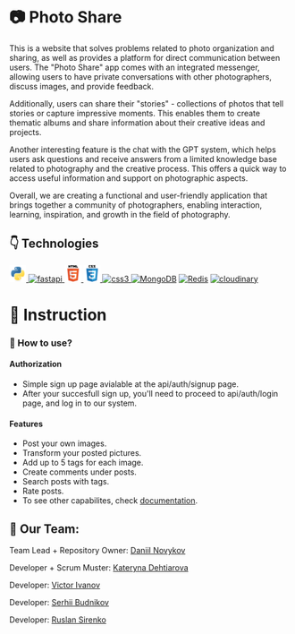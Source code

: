 # 📷 Photo Share

This is a website that solves problems related to photo organization and sharing, as well as provides a platform for direct communication between users. The "Photo Share" app comes with an integrated messenger, allowing users to have private conversations with other photographers, discuss images, and provide feedback.

Additionally, users can share their "stories" - collections of photos that tell stories or capture impressive moments. This enables them to create thematic albums and share information about their creative ideas and projects.

Another interesting feature is the chat with the GPT system, which helps users ask questions and receive answers from a limited knowledge base related to photography and the creative process. This offers a quick way to access useful information and support on photographic aspects.

Overall, we are creating a functional and user-friendly application that brings together a community of photographers, enabling interaction, learning, inspiration, and growth in the field of photography.

##  👇 Technologies
<a href="https://www.python.org" target="_blank" rel="noreferrer">
<img src="https://raw.githubusercontent.com/devicons/devicon/master/icons/python/python-original.svg" alt="python" width="30" height="30"/>
</a> <a href="https://fastapi.tiangolo.com" target="_blank" rel="noreferrer">
<img src="https://fastapi.tiangolo.com/img/logo-margin/logo-teal.png" alt="fastapi" width="90" height="30"/>
</a>
<a href="https://www.w3.org/html/" target="_blank" rel="noreferrer">
<img src="https://raw.githubusercontent.com/devicons/devicon/master/icons/html5/html5-original-wordmark.svg" alt="html5" width="30" height="30"/>
</a> <a href="https://www.w3schools.com/css/" target="_blank" rel="noreferrer">
<img src="https://raw.githubusercontent.com/devicons/devicon/master/icons/css3/css3-original-wordmark.svg" alt="css3" width="30" height="30"/>
</a>
<a href="https://www.postgresql.org/" target="_blank" rel="noreferrer">
<img src="https://img.shields.io/badge/postgres-%23316192.svg?style=for-the-badge&logo=postgresql&logoColor=white" alt="css3" width="90" height="30"/>
</a>
<a href="https://www.mongodb.com/" target="_blank" rel="noreferrer"> <img src="https://img.shields.io/badge/MongoDB-%234ea94b.svg?style=for-the-badge&logo=mongodb&logoColor=white" alt="MongoDB" width="50" height="30"/></a>
<a href="https://redis.io/" target="_blank" rel="noreferrer"> <img src="https://img.shields.io/badge/redis-%23DD0031.svg?style=for-the-badge&logo=redis&logoColor=white" alt="Redis" width="50" height="30"/></a>
</a> <a href="https://cloudinary.com/" target="_blank" rel="noreferrer">
<img src="image src="docs/cloudinary_logo.png" alt="cloudinary" width="100" height="30"/>
</a>


# 🔧 Instruction
  
### 🧐 How to use?
#### Authorization

* Simple sign up page avialable at the api/auth/signup page.
* After your succesfull sign up, you'll need to proceed to api/auth/login page, and log in to our system.

#### Features

* Post your own images.
* Transform your posted pictures.
* Add up to 5 tags for each image.
* Create comments under posts.
* Search posts with tags.
* Rate posts.
* To see other capabilites, check [documentation](link).

## 💪 Our Team:
Team Lead + Repository Owner: [Daniil Novykov](https://github.com/NovykovDaniil)

Developer + Scrum Muster: [Kateryna Dehtiarova](https://github.com/KetrinDG) 

Developer: [Victor Ivanov](https://github.com/VAlduinV)  

Developer: [Serhii Budnikov](https://github.com/serjbuda)  

Developer: [Ruslan Sirenko](https://github.com/Ruslan2512)   


[product-demo]: docs/cloudinaryElement.gif?raw=true

